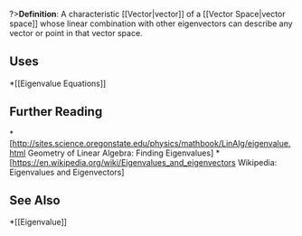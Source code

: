 ?>**Definition**: A characteristic [[Vector|vector]] of a [[Vector Space|vector space]] whose linear
combination with other eigenvectors can describe any vector or point in that vector space.

## Uses
*[[Eigenvalue Equations]]

## Further Reading
*[http://sites.science.oregonstate.edu/physics/mathbook/LinAlg/eigenvalue.html Geometry of Linear Algebra: Finding Eigenvalues]
*[https://en.wikipedia.org/wiki/Eigenvalues_and_eigenvectors Wikipedia: Eigenvalues and Eigenvectors]

## See Also
*[[Eigenvalue]]
